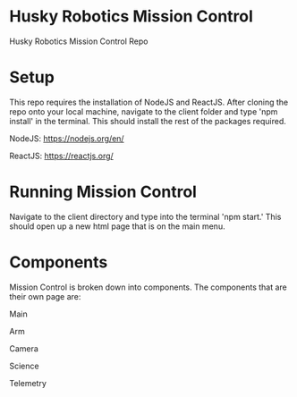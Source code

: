 # Husky Robotics Mission Control
Husky Robotics Mission Control Repo

# Setup
This repo requires the installation of NodeJS and ReactJS. After cloning the repo onto your local machine, navigate to the client folder and type 'npm install' in the terminal. This should install the rest of the packages required.


NodeJS: https://nodejs.org/en/

ReactJS: https://reactjs.org/

# Running Mission Control
Navigate to the client directory and type into the terminal 'npm start.' This should open up a new html page that is on the main menu.

# Components
Mission Control is broken down into components. The components that are their own page are:

Main

Arm

Camera

Science

Telemetry


